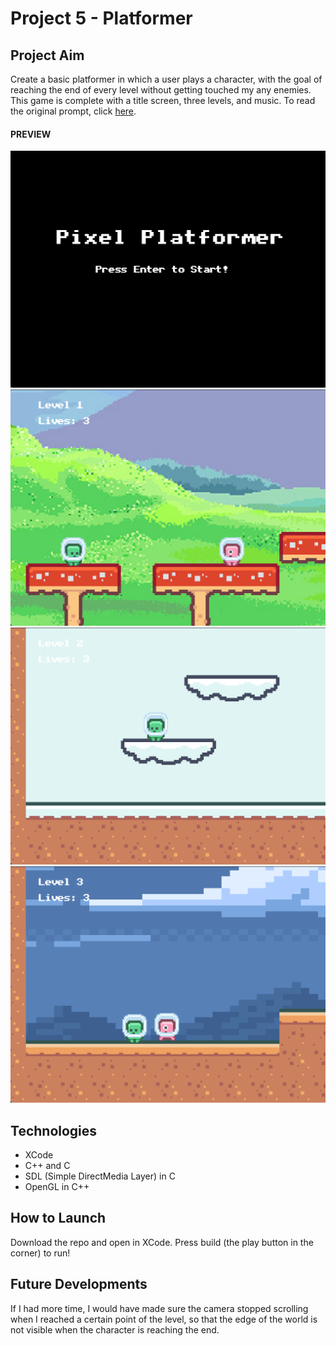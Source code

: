 
# Project 5 - Platformer
## Project Aim
Create a basic platformer in which a user plays a character, with the goal of reaching the end of every level 
without getting touched my any enemies. This game is complete with a title screen, three levels, and music.
To read the original prompt, click [here](https://github.com/carmineguida/CS3113/blob/master/Projects/Project%205%20-%20Platformer.pdf). 

#### PREVIEW

![proj-5-title](https://github.com/baelul/CSUY3113/blob/main/Proj5/title.png)
![proj-5-lvl1](https://github.com/baelul/CSUY3113/blob/main/Proj5/lvl1.png)
![proj-5-lvl2](https://github.com/baelul/CSUY3113/blob/main/Proj5/lvl2.png)
![proj-5-lvl3](https://github.com/baelul/CSUY3113/blob/main/Proj5/lvl3.png)

## Technologies
* XCode
* C++ and C
* SDL (Simple DirectMedia Layer) in C
* OpenGL in C++

## How to Launch
Download the repo and open in XCode. Press build (the play button in the corner) to run!

## Future Developments

If I had more time, I would have made sure the camera stopped scrolling when I reached a certain point of the level,
so that the edge of the world is not visible when the character is reaching the end.
